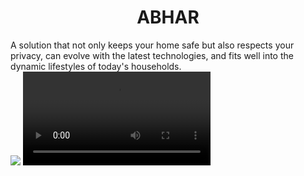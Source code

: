 <h1><center>ABHAR</center></h1>
<div>
A solution that not only keeps your home safe but also respects your privacy, can evolve with the latest technologies, and fits well into the dynamic lifestyles of today's households.
</div>
<img src="https://www.bing.com/images/search?view=detailV2&ccid=96IGOaKp&id=69EFDEE708FF8285E70AFE4344D2C6F4379DCA8B&thid=OIP.96IGOaKpG3kZZsXfn3EWGwHaEK&mediaurl=https%3a%2f%2fimages.freecreatives.com%2fwp-content%2fuploads%2f2015%2f03%2fHuge-Backgrounds-17.jpg&exph=1080&expw=1920&q=img&simid=608031373937086420&FORM=IRPRST&ck=0995965AA1734F19C5568B23111CF01D&selectedIndex=2&itb=0">

<video src="https://www.bing.com/images/search?view=detailV2&ccid=96IGOaKp&id=69EFDEE708FF8285E70AFE4344D2C6F4379DCA8B&thid=OIP.96IGOaKpG3kZZsXfn3EWGwHaEK&mediaurl=https%3a%2f%2fimages.freecreatives.com%2fwp-content%2fuploads%2f2015%2f03%2fHuge-Backgrounds-17.jpg&exph=1080&expw=1920&q=img&simid=608031373937086420&FORM=IRPRST&ck=0995965AA1734F19C5568B23111CF01D&selectedIndex=2&itb=0">


